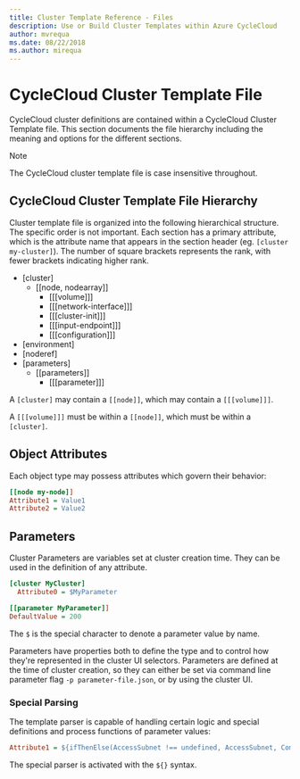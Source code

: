 ```yaml
---
title: Cluster Template Reference - Files
description: Use or Build Cluster Templates within Azure CycleCloud
author: mvrequa
ms.date: 08/22/2018
ms.author: mirequa
---
```


# CycleCloud Cluster Template File

CycleCloud cluster definitions are contained within a CycleCloud Cluster Template file.
This section documents the file hierarchy including the meaning and options for
the different sections.

> [!NOTE]
> The CycleCloud cluster template file is case insensitive throughout.

## CycleCloud Cluster Template File Hierarchy

Cluster template file is organized into the following hierarchical structure. The specific order is not important. Each section has a primary attribute, which is the attribute name that appears in the section header (eg. `[cluster my-cluster]`). The number of square brackets represents the rank, with fewer brackets indicating higher rank.  

- [cluster]
  - [[node, nodearray]]
    - [[[volume]]]
    - [[[network-interface]]]
    - [[[cluster-init]]]
    - [[[input-endpoint]]]
    - [[[configuration]]]
- [environment]
- [noderef]
- [parameters]
  - [[parameters]]
    - [[[parameter]]]

A `[cluster]` may contain a `[[node]]`, which may contain a `[[[volume]]]`.

A `[[[volume]]]` must be within a `[[node]]`, which must be within a `[cluster]`.

## Object Attributes

Each object type may possess attributes which govern their behavior:

``` ini
[[node my-node]]
Attribute1 = Value1
Attribute2 = Value2
```

## Parameters

Cluster Parameters are variables set at cluster creation time. They
can be used in the definition of any attribute.

``` ini
[cluster MyCluster]
  Attribute0 = $MyParameter

[[parameter MyParameter]]
DefaultValue = 200
```

The `$` is the special character to denote a parameter value by name.  

Parameters have properties both to define the type and to control how
they're represented in the cluster UI selectors. Parameters are defined
at the time of cluster creation, so they can either be set via command line parameter flag `-p parameter-file.json`, or by using the cluster UI.

### Special Parsing

The template parser is capable of handling certain logic and special definitions and process functions of parameter values:

``` ini
Attribute1 = ${ifThenElse(AccessSubnet !== undefined, AccessSubnet, ComputeSubnet)}
```

The special parser is activated with the `${}` syntax.
  
